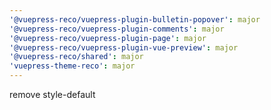 ```yaml
---
'@vuepress-reco/vuepress-plugin-bulletin-popover': major
'@vuepress-reco/vuepress-plugin-comments': major
'@vuepress-reco/vuepress-plugin-page': major
'@vuepress-reco/vuepress-plugin-vue-preview': major
'@vuepress-reco/shared': major
'vuepress-theme-reco': major
---
```


remove style-default
